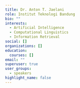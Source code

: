```yaml
---
title: Dr. Anton T. Jaelani
role: Institut Teknologi Bandung
bio: ""
interests:
  - Artificial Intelligence
  - Computational Linguistics
  - Information Retrieval
social: []
organizations: []
education:
  courses: []
email: ""
superuser: true
user_groups:
  - speakers
highlight_name: false
---
```

